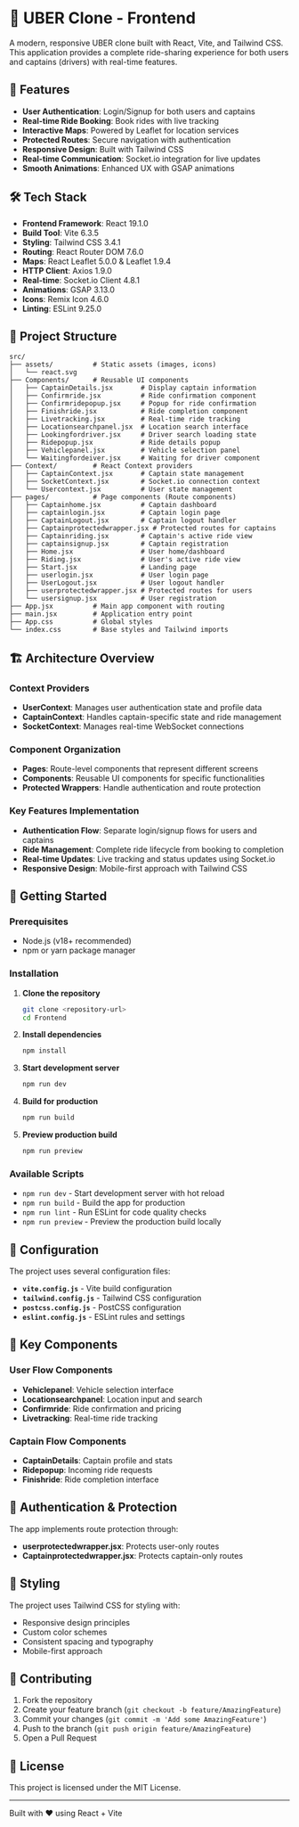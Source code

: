 # 🚗 UBER Clone - Frontend

A modern, responsive UBER clone built with React, Vite, and Tailwind CSS. This application provides a complete ride-sharing experience for both users and captains (drivers) with real-time features.

## 🚀 Features

- **User Authentication**: Login/Signup for both users and captains
- **Real-time Ride Booking**: Book rides with live tracking
- **Interactive Maps**: Powered by Leaflet for location services
- **Protected Routes**: Secure navigation with authentication
- **Responsive Design**: Built with Tailwind CSS
- **Real-time Communication**: Socket.io integration for live updates
- **Smooth Animations**: Enhanced UX with GSAP animations

## 🛠️ Tech Stack

- **Frontend Framework**: React 19.1.0
- **Build Tool**: Vite 6.3.5
- **Styling**: Tailwind CSS 3.4.1
- **Routing**: React Router DOM 7.6.0
- **Maps**: React Leaflet 5.0.0 & Leaflet 1.9.4
- **HTTP Client**: Axios 1.9.0
- **Real-time**: Socket.io Client 4.8.1
- **Animations**: GSAP 3.13.0
- **Icons**: Remix Icon 4.6.0
- **Linting**: ESLint 9.25.0

## 📁 Project Structure

```
src/
├── assets/          # Static assets (images, icons)
│   └── react.svg
├── Components/      # Reusable UI components
│   ├── CaptainDetails.jsx       # Display captain information
│   ├── Confirmride.jsx          # Ride confirmation component
│   ├── Confirmridepopup.jsx     # Popup for ride confirmation
│   ├── Finishride.jsx           # Ride completion component
│   ├── Livetracking.jsx         # Real-time ride tracking
│   ├── Locationsearchpanel.jsx  # Location search interface
│   ├── Lookingfordriver.jsx     # Driver search loading state
│   ├── Ridepopup.jsx            # Ride details popup
│   ├── Vehiclepanel.jsx         # Vehicle selection panel
│   └── Waitingfordeiver.jsx     # Waiting for driver component
├── Context/         # React Context providers
│   ├── CaptainContext.jsx       # Captain state management
│   ├── SocketContext.jsx        # Socket.io connection context
│   └── Usercontext.jsx          # User state management
├── pages/           # Page components (Route components)
│   ├── Captainhome.jsx          # Captain dashboard
│   ├── captainlogin.jsx         # Captain login page
│   ├── CaptainLogout.jsx        # Captain logout handler
│   ├── Captainprotectedwrapper.jsx # Protected routes for captains
│   ├── Captainriding.jsx        # Captain's active ride view
│   ├── captainsignup.jsx        # Captain registration
│   ├── Home.jsx                 # User home/dashboard
│   ├── Riding.jsx               # User's active ride view
│   ├── Start.jsx                # Landing page
│   ├── userlogin.jsx            # User login page
│   ├── UserLogout.jsx           # User logout handler
│   ├── userprotectedwrapper.jsx # Protected routes for users
│   └── usersignup.jsx           # User registration
├── App.jsx          # Main app component with routing
├── main.jsx         # Application entry point
├── App.css          # Global styles
└── index.css        # Base styles and Tailwind imports
```

## 🏗️ Architecture Overview

### Context Providers
- **UserContext**: Manages user authentication state and profile data
- **CaptainContext**: Handles captain-specific state and ride management
- **SocketContext**: Manages real-time WebSocket connections

### Component Organization
- **Pages**: Route-level components that represent different screens
- **Components**: Reusable UI components for specific functionalities
- **Protected Wrappers**: Handle authentication and route protection

### Key Features Implementation
- **Authentication Flow**: Separate login/signup flows for users and captains
- **Ride Management**: Complete ride lifecycle from booking to completion
- **Real-time Updates**: Live tracking and status updates using Socket.io
- **Responsive Design**: Mobile-first approach with Tailwind CSS

## 🚀 Getting Started

### Prerequisites
- Node.js (v18+ recommended)
- npm or yarn package manager

### Installation

1. **Clone the repository**
   ```bash
   git clone <repository-url>
   cd Frontend
   ```

2. **Install dependencies**
   ```bash
   npm install
   ```

3. **Start development server**
   ```bash
   npm run dev
   ```

4. **Build for production**
   ```bash
   npm run build
   ```

5. **Preview production build**
   ```bash
   npm run preview
   ```

### Available Scripts

- `npm run dev` - Start development server with hot reload
- `npm run build` - Build the app for production
- `npm run lint` - Run ESLint for code quality checks
- `npm run preview` - Preview the production build locally

## 🔧 Configuration

The project uses several configuration files:

- **`vite.config.js`** - Vite build configuration
- **`tailwind.config.js`** - Tailwind CSS configuration
- **`postcss.config.js`** - PostCSS configuration
- **`eslint.config.js`** - ESLint rules and settings

## 🌟 Key Components

### User Flow Components
- **Vehiclepanel**: Vehicle selection interface
- **Locationsearchpanel**: Location input and search
- **Confirmride**: Ride confirmation and pricing
- **Livetracking**: Real-time ride tracking

### Captain Flow Components
- **CaptainDetails**: Captain profile and stats
- **Ridepopup**: Incoming ride requests
- **Finishride**: Ride completion interface

## 🔐 Authentication & Protection

The app implements route protection through:
- **userprotectedwrapper.jsx**: Protects user-only routes
- **Captainprotectedwrapper.jsx**: Protects captain-only routes

## 🎨 Styling

The project uses Tailwind CSS for styling with:
- Responsive design principles
- Custom color schemes
- Consistent spacing and typography
- Mobile-first approach

## 🤝 Contributing

1. Fork the repository
2. Create your feature branch (`git checkout -b feature/AmazingFeature`)
3. Commit your changes (`git commit -m 'Add some AmazingFeature'`)
4. Push to the branch (`git push origin feature/AmazingFeature`)
5. Open a Pull Request

## 📄 License

This project is licensed under the MIT License.

---

Built with ❤️ using React + Vite
